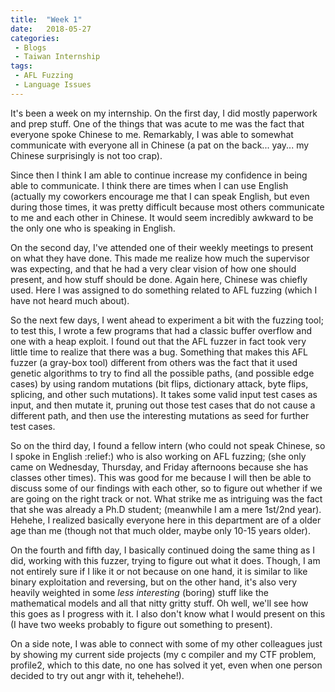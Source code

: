 ```yaml
---
title:  "Week 1"
date:   2018-05-27
categories:
 - Blogs
 - Taiwan Internship
tags: 
 - AFL Fuzzing
 - Language Issues
---
```


It's been a week on my internship. On the first day, I did mostly paperwork and
prep stuff. One of the things that was acute to me was the fact that everyone
spoke Chinese to me. Remarkably, I was able to somewhat communicate with
everyone all in Chinese (a pat on the back... yay... my Chinese surprisingly is
not too crap).

Since then I think I am able to continue increase my confidence in being able to
communicate. I think there are times when I can use English (actually my
coworkers encourage me that I can speak English, but even during those times, it
was pretty difficult because most others communicate to me and each other in
Chinese. It would seem incredibly awkward to be the only one who is speaking in
English. 

On the second day, I've attended one of their weekly meetings to present on what
they have done. This made me realize how much the supervisor was expecting, and
that he had a very clear vision of how one should present, and how stuff should
be done. Again here, Chinese was chiefly used. Here I was assigned to do
something related to AFL fuzzing (which I have not heard much about).

So the next few days, I went ahead to experiment a bit with the fuzzing tool; to
test this, I wrote a few programs that had a classic buffer overflow and one
with a heap exploit. I found out that the AFL fuzzer in fact took very little
time to realize that there was a bug. Something that makes this AFL fuzzer (a
gray-box tool) different from others was the fact that it used genetic
algorithms to try to find all the possible paths, (and possible edge cases) by
using random mutations (bit flips, dictionary attack, byte flips, splicing, and
other such mutations). It takes some valid input test cases as input, and then
mutate it, pruning out those test cases that do not cause a different path, and
then use the interesting mutations as seed for further test cases.

So on the third day, I found a fellow intern (who could not speak Chinese, so I
spoke in English :relief:) who is also working on AFL fuzzing; (she only came on
Wednesday, Thursday, and Friday afternoons because she has classes other times).
This was good for me because I will then be able to discuss some of our findings
with each other, so to figure out whether if we are going on the right track or
not. What strike me as intriguing was the fact that she was already a Ph.D
student; (meanwhile I am a mere 1st/2nd year). Hehehe, I realized basically
everyone here in this department are of a older age than me (though not that
much older, maybe only 10-15 years older).

On the fourth and fifth day, I basically continued doing the same thing as I
did, working with this fuzzer, trying to figure out what it does. Though, I am
not entirely sure if I like it or not because on one hand, it is similar to like
binary exploitation and reversing, but on the other hand, it's also very heavily
weighted in some *less interesting* (boring) stuff like the mathematical models
and all that nitty gritty stuff. Oh well, we'll see how this goes as I progress
with it. I also don't know what I would present on this (I have two weeks
probably to figure out something to present).

On a side note, I was able to connect with some of my other colleagues just by
showing my current side projects (my c compiler and my CTF problem, profile2,
which to this date, no one has solved it yet, even when one person decided to
try out angr with it, tehehehe!).


